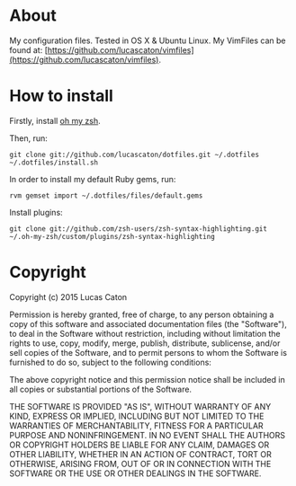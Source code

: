 # About

My configuration files. Tested in OS X & Ubuntu Linux.
My VimFiles can be found at: [https://github.com/lucascaton/vimfiles](https://github.com/lucascaton/vimfiles).

# How to install

Firstly, install [oh my zsh](https://github.com/robbyrussell/oh-my-zsh).

Then, run:

    git clone git://github.com/lucascaton/dotfiles.git ~/.dotfiles
    ~/.dotfiles/install.sh

In order to install my default Ruby gems, run:

    rvm gemset import ~/.dotfiles/files/default.gems

Install plugins:

    git clone git://github.com/zsh-users/zsh-syntax-highlighting.git ~/.oh-my-zsh/custom/plugins/zsh-syntax-highlighting

# Copyright

Copyright (c) 2015 Lucas Caton

Permission is hereby granted, free of charge, to any person obtaining a copy of this software and associated documentation files (the "Software"), to deal in the Software without restriction, including without limitation the rights to use, copy, modify, merge, publish, distribute, sublicense, and/or sell copies of the Software, and to permit persons to whom the Software is furnished to do so, subject to the following conditions:

The above copyright notice and this permission notice shall be included in all copies or substantial portions of the Software.

THE SOFTWARE IS PROVIDED "AS IS", WITHOUT WARRANTY OF ANY KIND, EXPRESS OR IMPLIED, INCLUDING BUT NOT LIMITED TO THE WARRANTIES OF MERCHANTABILITY, FITNESS FOR A PARTICULAR PURPOSE AND NONINFRINGEMENT. IN NO EVENT SHALL THE AUTHORS OR COPYRIGHT HOLDERS BE LIABLE FOR ANY CLAIM, DAMAGES OR OTHER LIABILITY, WHETHER IN AN ACTION OF CONTRACT, TORT OR OTHERWISE, ARISING FROM, OUT OF OR IN CONNECTION WITH THE SOFTWARE OR THE USE OR OTHER DEALINGS IN THE SOFTWARE.
